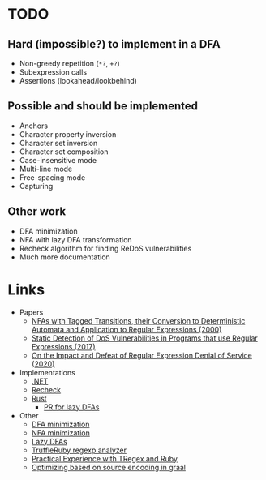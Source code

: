 # TODO

## Hard (impossible?) to implement in a DFA

* Non-greedy repetition (`*?`, `+?`)
* Subexpression calls
* Assertions (lookahead/lookbehind)

## Possible and should be implemented

* Anchors
* Character property inversion
* Character set inversion
* Character set composition
* Case-insensitive mode
* Multi-line mode
* Free-spacing mode
* Capturing

## Other work

* DFA minimization
* NFA with lazy DFA transformation
* Recheck algorithm for finding ReDoS vulnerabilities
* Much more documentation

# Links

* Papers
  * [NFAs with Tagged Transitions, their Conversion to Deterministic Automata and Application to Regular Expressions (2000)](https://laurikari.net/ville/spire2000-tnfa.pdf)
  * [Static Detection of DoS Vulnerabilities in Programs that use Regular Expressions (2017)](https://arxiv.org/abs/1701.04045)
  * [On the Impact and Defeat of Regular Expression Denial of Service (2020)](https://vtechworks.lib.vt.edu/handle/10919/98593)
* Implementations
  * [.NET](https://docs.microsoft.com/en-us/dotnet/standard/base-types/details-of-regular-expression-behavior)
  * [Recheck](https://makenowjust-labs.github.io/recheck/docs/internals/background/)
  * [Rust](https://github.com/rust-lang/regex/blob/master/HACKING.md)
    * [PR for lazy DFAs](https://github.com/rust-lang/regex/pull/164)
* Other
  * [DFA minimization](https://en.wikipedia.org/wiki/DFA_minimization)
  * [NFA minimization](https://www.researchgate.net/publication/3045459_On_the_State_Minimization_of_Nondeterministic_Finite_Automata)
  * [Lazy DFAs](http://wwwmayr.informatik.tu-muenchen.de/lehre/2014WS/afs/2014-11-14.pdf)
  * [TruffleRuby regexp analyzer](https://github.com/Shopify/truffleruby-utils/tree/master/regexp-analyzer)
  * [Practical Experience with TRegex and Ruby](https://www.youtube.com/watch?v=0a73au-sbTM)
  * [Optimizing based on source encoding in graal](https://github.com/oracle/graal/pull/3806)
